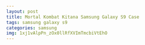 ```yaml
---
layout: post
title: Mortal Kombat Kitana Samsung Galaxy S9 Case
tags: samsung galaxy s9
categories: samsung
img: 1xj1vAlpPn_zOx0llRfXVImTmcbiVtEhO
---
```

